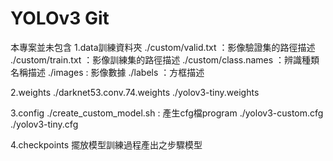# YOLOv3 Git

本專案並未包含
1.data訓練資料夾
./custom/valid.txt ：影像驗證集的路徑描述
./custom/train.txt ：影像訓練集的路徑描述
./custom/class.names ：辨識種類名稱描述
./images : 影像數據
./labels ：方框描述

2.weights
./darknet53.conv.74.weights
./yolov3-tiny.weights

3.config
./create_custom_model.sh : 產生cfg檔program
./yolov3-custom.cfg 
./yolov3-tiny.cfg 

4.checkpoints
擺放模型訓練過程產出之步驟模型
